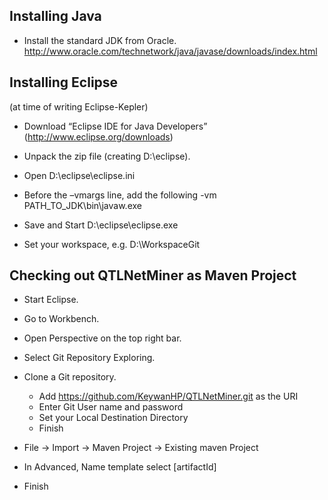 ## Installing Java
* Install the standard JDK from Oracle. http://www.oracle.com/technetwork/java/javase/downloads/index.html 

## Installing Eclipse

(at time of writing Eclipse-Kepler)

* Download “Eclipse IDE for Java Developers” (http://www.eclipse.org/downloads) 
* Unpack the zip file (creating D:\eclipse).
* Open D:\eclipse\eclipse.ini
* Before the –vmargs line, add the following
-vm 
PATH_TO_JDK\bin\javaw.exe 

* Save and Start D:\eclipse\eclipse.exe
* Set your workspace, e.g. D:\WorkspaceGit

## Checking out QTLNetMiner as Maven Project

* Start Eclipse.
* Go to Workbench.
* Open Perspective on the top right bar.
* Select Git Repository Exploring.
* Clone a Git repository.
  * Add https://github.com/KeywanHP/QTLNetMiner.git as the URI
  * Enter Git User name and password
  * Set your Local Destination Directory
  * Finish

* File -> Import -> Maven Project -> Existing maven Project
* In Advanced, Name template select [artifactId]
* Finish
